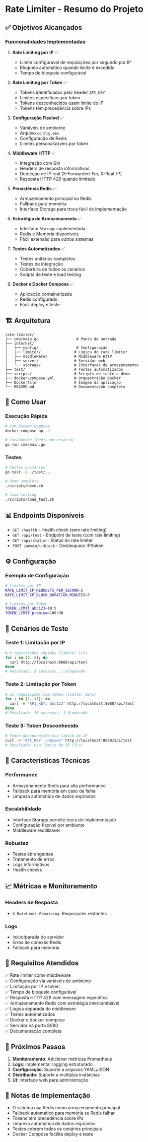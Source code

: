 # Rate Limiter - Resumo do Projeto

## ✅ Objetivos Alcançados

### Funcionalidades Implementadas

1. **Rate Limiting por IP** ✅
   - Limite configurável de requisições por segundo por IP
   - Bloqueio automático quando limite é excedido
   - Tempo de bloqueio configurável

2. **Rate Limiting por Token** ✅
   - Tokens identificados pelo header `API_KEY`
   - Limites específicos por token
   - Tokens desconhecidos usam limite do IP
   - Tokens têm precedência sobre IPs

3. **Configuração Flexível** ✅
   - Variáveis de ambiente
   - Arquivo `config.env`
   - Configuração de Redis
   - Limites personalizáveis por token

4. **Middleware HTTP** ✅
   - Integração com Gin
   - Headers de resposta informativos
   - Detecção de IP real (X-Forwarded-For, X-Real-IP)
   - Resposta HTTP 429 quando limitado

5. **Persistência Redis** ✅
   - Armazenamento principal no Redis
   - Fallback para memória
   - Interface Storage para troca fácil de implementação

6. **Estratégia de Armazenamento** ✅
   - Interface `Storage` implementada
   - Redis e Memória disponíveis
   - Fácil extensão para outros sistemas

7. **Testes Automatizados** ✅
   - Testes unitários completos
   - Testes de integração
   - Cobertura de todos os cenários
   - Scripts de teste e load testing

8. **Docker e Docker Compose** ✅
   - Aplicação containerizada
   - Redis configurado
   - Fácil deploy e teste

## 🏗️ Arquitetura

```
rate-limiter/
├── cmd/main.go                 # Ponto de entrada
├── internal/
│   ├── config/                 # Configuração
│   ├── limiter/               # Lógica do rate limiter
│   ├── middleware/            # Middleware HTTP
│   ├── server/                # Servidor web
│   └── storage/               # Interfaces de armazenamento
├── test/                      # Testes automatizados
├── scripts/                   # Scripts de teste e demo
├── docker-compose.yml         # Orquestração Docker
├── Dockerfile                 # Imagem da aplicação
└── README.md                  # Documentação completa
```

## 🚀 Como Usar

### Execução Rápida
```bash
# Com Docker Compose
docker-compose up -d

# Localmente (Redis necessário)
go run cmd/main.go
```

### Testes
```bash
# Testes unitários
go test -v ./test/...

# Demo completo
./scripts/demo.sh

# Load testing
./scripts/load_test.sh
```

## 📊 Endpoints Disponíveis

- `GET /health` - Health check (sem rate limiting)
- `GET /api/test` - Endpoint de teste (com rate limiting)
- `GET /api/status` - Status do rate limiter
- `POST /admin/unblock` - Desbloquear IP/token

## ⚙️ Configuração

### Exemplo de Configuração
```bash
# Limites por IP
RATE_LIMIT_IP_REQUESTS_PER_SECOND=5
RATE_LIMIT_IP_BLOCK_DURATION_MINUTES=5

# Limites por Token
TOKEN_LIMIT_abc123=10:5
TOKEN_LIMIT_premium=100:30
```

## 🧪 Cenários de Teste

### Teste 1: Limitação por IP
```bash
# 6 requisições rápidas (limite: 5/s)
for i in {1..6}; do
  curl http://localhost:8080/api/test
done
# Resultado: 5 sucessos, 1 bloqueado
```

### Teste 2: Limitação por Token
```bash
# 11 requisições com token (limite: 10/s)
for i in {1..11}; do
  curl -H "API_KEY: abc123" http://localhost:8080/api/test
done
# Resultado: 10 sucessos, 1 bloqueado
```

### Teste 3: Token Desconhecido
```bash
# Token desconhecido usa limite do IP
curl -H "API_KEY: unknown" http://localhost:8080/api/test
# Resultado: Usa limite do IP (5/s)
```

## 🔧 Características Técnicas

### Performance
- Armazenamento Redis para alta performance
- Fallback para memória em caso de falha
- Limpeza automática de dados expirados

### Escalabilidade
- Interface Storage permite troca de implementação
- Configuração flexível por ambiente
- Middleware reutilizável

### Robustez
- Testes abrangentes
- Tratamento de erros
- Logs informativos
- Health checks

## 📈 Métricas e Monitoramento

### Headers de Resposta
- `X-RateLimit-Remaining`: Requisições restantes

### Logs
- Início/parada do servidor
- Erros de conexão Redis
- Fallback para memória

## 🎯 Requisitos Atendidos

✅ Rate limiter como middleware  
✅ Configuração via variáveis de ambiente  
✅ Limitação por IP e token  
✅ Tempo de bloqueio configurável  
✅ Resposta HTTP 429 com mensagem específica  
✅ Armazenamento Redis com estratégia intercambiável  
✅ Lógica separada do middleware  
✅ Testes automatizados  
✅ Docker e docker-compose  
✅ Servidor na porta 8080  
✅ Documentação completa  

## 🚀 Próximos Passos

1. **Monitoramento**: Adicionar métricas Prometheus
2. **Logs**: Implementar logging estruturado
3. **Configuração**: Suporte a arquivos YAML/JSON
4. **Distribuído**: Suporte a múltiplas instâncias
5. **UI**: Interface web para administração

## 📝 Notas de Implementação

- O sistema usa Redis como armazenamento principal
- Fallback automático para memória se Redis falhar
- Tokens têm precedência sobre IPs
- Limpeza automática de dados expirados
- Testes cobrem todos os cenários principais
- Docker Compose facilita deploy e teste
